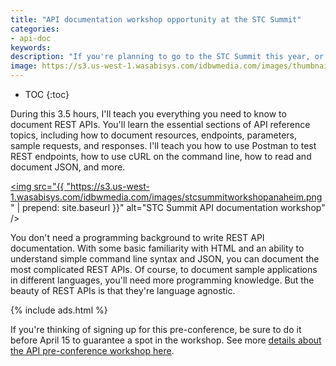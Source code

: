 ```yaml
---
title: "API documentation workshop opportunity at the STC Summit"
categories:
- api-doc
keywords:
description: "If you're planning to go to the STC Summit this year, or you're looking to get more information on API documentation, check out my pre-conference Summit workshop. I'm teaching a half-day workshop on REST API documentation. This will take place Sunday, May 15 from 8:30am to noon."
image: https://s3.us-west-1.wasabisys.com/idbwmedia.com/images/thumbnails/stcsummitanaheimworkshopthumb.png
---
```


* TOC
{:toc}

During this 3.5 hours, I'll teach you everything you need to know to document REST APIs. You'll learn the essential sections of API reference topics, including how to document resources, endpoints, parameters, sample requests, and responses. I'll teach you how to use Postman to test REST endpoints, how to use cURL on the command line, how to read and document JSON, and more.

<a href="http://technicalcommunicationsummit2016.sched.org/event/5o4O?iframe=no"><img src="{{ "https://s3.us-west-1.wasabisys.com/idbwmedia.com/images/stcsummitworkshopanaheim.png" | prepend: site.baseurl }}" alt="STC Summit API documentation workshop" /></a>

You don't need a programming background to write REST API documentation. With some basic familiarity with HTML and an ability to understand simple command line syntax and JSON, you can document the most complicated REST APIs. Of course, to document sample applications in different languages, you'll need more programming knowledge. But the beauty of REST APIs is that they're language agnostic.

{% include ads.html %}

If you're thinking of signing up for this pre-conference, be sure to do it before April 15 to guarantee a spot in the workshop. See more <a href="http://technicalcommunicationsummit2016.sched.org/event/5o4O?iframe=no">details about the API pre-conference workshop here</a>.
